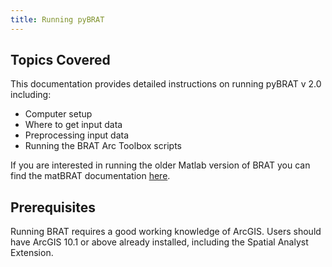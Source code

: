 ```yaml
---
title: Running pyBRAT
---
```

## Topics Covered

This documentation provides detailed instructions on running pyBRAT v 2.0 including:
- Computer setup
- Where to get input data
- Preprocessing input data
- Running the BRAT Arc Toolbox scripts

If you are interested in running the older Matlab version of BRAT you can find the matBRAT documentation [here](https://riverscapes.github.io/matBRAT/).

## Prerequisites

Running BRAT requires a good working knowledge of ArcGIS.  Users should have ArcGIS 10.1 or above already installed, including the Spatial Analyst Extension.







